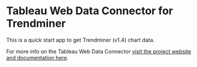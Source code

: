 # Tableau Web Data Connector for Trendminer

This is a quick start app to get Trendminer (v1.4) chart data.

For more info on the Tableau Web Data Connector [visit the project website and documentation here](http://tableau.github.io/webdataconnector/).

